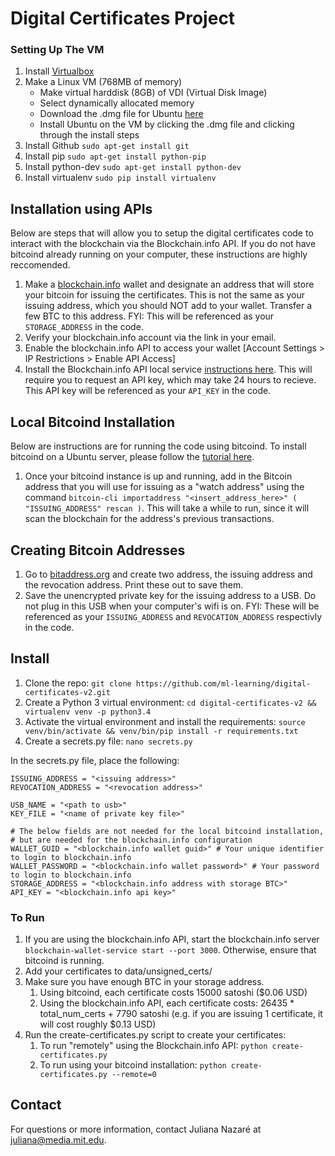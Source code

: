 # Digital Certificates Project

### Setting Up The VM 
1. Install [Virtualbox](https://www.virtualbox.org/wiki/Downloads)
2. Make a Linux VM (768MB of memory)
	* Make virtual harddisk (8GB) of VDI (Virtual Disk Image)
	* Select dynamically allocated memory
	* Download the .dmg file for Ubuntu [here](http://www.ubuntu.com/download/desktop)
	* Install Ubuntu on the VM by clicking the .dmg file and clicking through the install steps
7. Install Github `sudo apt-get install git`
8. Install pip `sudo apt-get install python-pip`
9. Install python-dev `sudo apt-get install python-dev`
9. Install virtualenv `sudo pip install virtualenv`

## Installation using APIs
Below are steps that will allow you to setup the digital certificates code to interact with the blockchain via the Blockchain.info API. If you do not have bitcoind already running on your computer, these instructions are highly reccomended.

1. Make a [blockchain.info](http://blockchain.info) wallet and designate an address that will store your bitcoin for issuing the certificates. This is not the same as your issuing address, which you should NOT add to your wallet. Transfer a few BTC to this address. FYI: This will be referenced as your `STORAGE_ADDRESS` in the code.
2. Verify your blockchain.info account via the link in your email.
3. Enable the blockchain.info API to access your wallet [Account Settings > IP Restrictions > Enable API Access]
4. Install the Blockchain.info API local service [instructions here](https://github.com/blockchain/service-my-wallet-v3). This will require you to request an API key, which may take 24 hours to recieve. This API key will be referenced as your `API_KEY` in the code.

## Local Bitcoind Installation
Below are instructions are for running the code using bitcoind. To install bitcoind on a Ubuntu server, please follow the [tutorial here](https://21.co/learn/setup-a-bitcoin-development-environment/#installing-bitcoind-from-source-on-ubuntu).

1. Once your bitcoind instance is up and running, add in the Bitcoin address that you will use for issuing as a "watch address" using the command `bitcoin-cli importaddress "<insert_address_here>" ( "ISSUING_ADDRESS" rescan )`. This will take a while to run, since it will scan the blockchain for the address's previous transactions.

## Creating Bitcoin Addresses
1. Go to [bitaddress.org](http://bitaddress.org) and create two address, the issuing address and the revocation address. Print these out to save them. 
2. Save the unencrypted private key for the issuing address to a USB. Do not plug in this USB when your computer's wifi is on. FYI: These will be referenced as your `ISSUING_ADDRESS` and `REVOCATION_ADDRESS` respectivly in the code.

## Install 
1. Clone the repo: `git clone https://github.com/ml-learning/digital-certificates-v2.git`
2. Create a Python 3 virtual environment: `cd digital-certificates-v2 && virtualenv venv -p python3.4`
3. Activate the virtual environment and install the requirements: `source venv/bin/activate && venv/bin/pip install -r requirements.txt`
4. Create a secrets.py file: `nano secrets.py`

In the secrets.py file, place the following:

```
ISSUING_ADDRESS = "<issuing address>"
REVOCATION_ADDRESS = "<revocation address>"

USB_NAME = "<path to usb>"
KEY_FILE = "<name of private key file>"

# The below fields are not needed for the local bitcoind installation,
# but are needed for the blockchain.info configuration
WALLET_GUID = "<blockchain.info wallet guid>" # Your unique identifier to login to blockchain.info
WALLET_PASSWORD = "<blockchain.info wallet password>" # Your password to login to blockchain.info
STORAGE_ADDRESS = "<blockchain.info address with storage BTC>" 
API_KEY = "<blockchain.info api key>"
```

### To Run
1. If you are using the blockchain.info API, start the blockchain.info server `blockchain-wallet-service start --port 3000`. Otherwise, ensure that bitcoind is running.
2. Add your certificates to data/unsigned_certs/
3. Make sure you have enough BTC in your storage address.
	1. Using bitcoind, each certificate costs 15000 satoshi ($0.06 USD)
	2. Using the blockchain.info API, each certificate costs: 26435 * total_num_certs + 7790 satoshi (e.g. if you are issuing 1 certificate, it will cost roughly $0.13 USD)
4. Run the create-certificates.py script to create your certificates: 
	1. To run "remotely" using the Blockchain.info API: `python create-certificates.py`
	2. To run using your bitcoind installation: `python create-certificates.py --remote=0`

## Contact
For questions or more information, contact Juliana Nazaré at [juliana@media.mit.edu](mailto:juliana@media.mit.edu).

